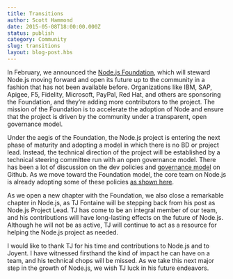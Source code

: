 ```yaml
---
title: Transitions
author: Scott Hammond
date: 2015-05-08T18:00:00.000Z
status: publish
category: Community
slug: transitions
layout: blog-post.hbs
---
```


In February, we announced the [Node.js
Foundation](https://www.joyent.com/blog/introducing-the-nodejs-foundation),
which will steward Node.js moving forward and open its future up to the
community in a fashion that has not been available before. Organizations like
IBM, SAP, Apigee, F5, Fidelity, Microsoft, PayPal, Red Hat, and others are
sponsoring the Foundation, and they’re adding more contributors to the project.
The mission of the Foundation is to accelerate the adoption of Node and ensure
that the project is driven by the community under a transparent, open governance
model.

Under the aegis of the Foundation, the Node.js project is entering the next
phase of maturity and adopting a model in which there is no BD or project lead.
Instead, the technical direction of the project will be established by a
technical steering committee run with an open governance model. There has been a
lot of discussion on the dev policies and [governance
model](https://github.com/joyent/nodejs-advisory-board/tree/master/governance-proposal)
on Github.  As we move toward the Foundation model, the core team on Node.js is
already adopting some of these policies [as shown
here](https://github.com/joyent/node-website/pull/111).

As we open a new chapter with the Foundation, we also close a remarkable chapter
in Node.js, as TJ Fontaine will be stepping back from his post as Node.js
Project Lead. TJ has come to be an integral member of our team, and his
contributions will have long-lasting effects on the future of Node.js. Although
he will not be as active, TJ will continue to act as a resource for helping the
Node.js project as needed.

I would like to thank TJ for his time and contributions to Node.js and to
Joyent. I have witnessed firsthand the kind of impact he can have on a team, and
his technical chops will be missed. As we take this next major step in the
growth of Node.js, we wish TJ luck in his future endeavors.
